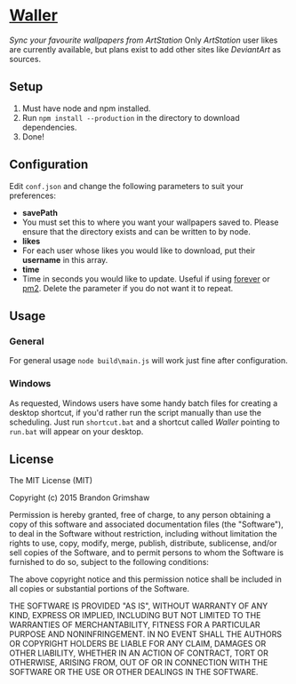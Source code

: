 # [Waller](https://github.com/Grimeh/Waller)
*Sync your favourite wallpapers from ArtStation*
Only *ArtStation* user likes are currently available, but plans exist to add other sites like *DeviantArt* as sources.

## Setup
 1. Must have node and npm installed.
 2. Run `npm install --production` in the directory to download dependencies.
 3. Done!

## Configuration
Edit `conf.json` and change the following parameters to suit your preferences:
 - **savePath**
  - You must set this to where you want your wallpapers saved to. Please ensure that the directory exists and can be written to by node.
 - **likes**
  - For each user whose likes you would like to download, put their **username** in this array.
 - **time**
  - Time in seconds you would like to update. Useful if using [forever](https://github.com/foreverjs/forever) or [pm2](https://github.com/Unitech/pm2). Delete the parameter if you do not want it to repeat.

## Usage
### General
For general usage `node build\main.js` will work just fine after configuration.

### Windows
As requested, Windows users have some handy batch files for creating a desktop shortcut, if you'd rather run the script manually than use the scheduling. Just run `shortcut.bat` and a shortcut called *Waller* pointing to `run.bat` will appear on your desktop.

## License
The MIT License (MIT)

Copyright (c) 2015 Brandon Grimshaw

Permission is hereby granted, free of charge, to any person obtaining a copy
of this software and associated documentation files (the "Software"), to deal
in the Software without restriction, including without limitation the rights
to use, copy, modify, merge, publish, distribute, sublicense, and/or sell
copies of the Software, and to permit persons to whom the Software is
furnished to do so, subject to the following conditions:

The above copyright notice and this permission notice shall be included in all
copies or substantial portions of the Software.

THE SOFTWARE IS PROVIDED "AS IS", WITHOUT WARRANTY OF ANY KIND, EXPRESS OR
IMPLIED, INCLUDING BUT NOT LIMITED TO THE WARRANTIES OF MERCHANTABILITY,
FITNESS FOR A PARTICULAR PURPOSE AND NONINFRINGEMENT. IN NO EVENT SHALL THE
AUTHORS OR COPYRIGHT HOLDERS BE LIABLE FOR ANY CLAIM, DAMAGES OR OTHER
LIABILITY, WHETHER IN AN ACTION OF CONTRACT, TORT OR OTHERWISE, ARISING FROM,
OUT OF OR IN CONNECTION WITH THE SOFTWARE OR THE USE OR OTHER DEALINGS IN THE
SOFTWARE.
